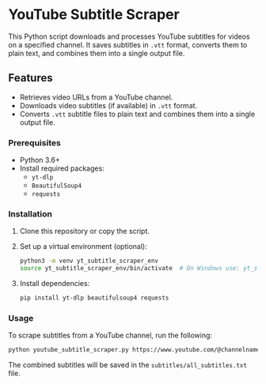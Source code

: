 # YouTube Subtitle Scraper

This Python script downloads and processes YouTube subtitles for videos on a specified channel. It saves subtitles in `.vtt` format, converts them to plain text, and combines them into a single output file.

## Features
- Retrieves video URLs from a YouTube channel.
- Downloads video subtitles (if available) in `.vtt` format.
- Converts `.vtt` subtitle files to plain text and combines them into a single output file.

### Prerequisites
- Python 3.6+
- Install required packages:
  - `yt-dlp`
  - `BeautifulSoup4`
  - `requests`

### Installation

1. Clone this repository or copy the script.
2. Set up a virtual environment (optional):

   ```bash
   python3 -m venv yt_subtitle_scraper_env
   source yt_subtitle_scraper_env/bin/activate  # On Windows use: yt_subtitle_scraper_env\Scripts\activate
   ```

3. Install dependencies:

   ```bash
   pip install yt-dlp beautifulsoup4 requests
   ```

### Usage

To scrape subtitles from a YouTube channel, run the following:

```bash
python youtube_subtitle_scraper.py https://www.youtube.com/@channelname
```

The combined subtitles will be saved in the `subtitles/all_subtitles.txt` file.

